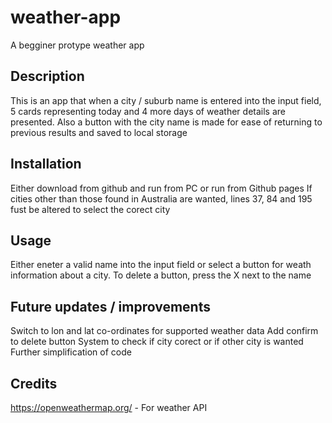 # weather-app
A begginer protype weather app

## Description
This is an app that when a city / suburb name is entered into the input field, 5 cards representing today and 4 more days of weather details are presented.
Also a button with the city name is made for ease of returning to previous results and saved to local storage

## Installation
Either download from github and run from PC or run from Github pages
If cities other than those found in Australia are wanted, lines 37, 84 and 195 fust be altered to select the corect city

## Usage
Either eneter a valid name into the input field or select a button for weath information about a city.
To delete a button, press the X next to the name

## Future updates / improvements
Switch to lon and lat co-ordinates for supported weather data
Add confirm to delete button
System to check if city corect or if other city is wanted
Further simplification of code

## Credits
https://openweathermap.org/ - For weather API